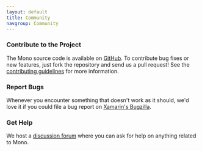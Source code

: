 ```yaml
---
layout: default
title: Community
navgroup: Community
---
```


### Contribute to the Project

The Mono source code is available on [GitHub](https://github.com/mono/mono). To contribute bug fixes or new features, just fork the repository and send us a pull request!
See the [contributing guidelines](https://github.com/mono/mono/blob/master/CONTRIBUTING.md) for more information.

### Report Bugs

Whenever you encounter something that doesn't work as it should, we'd love it if you could file a bug report on [Xamarin's Bugzilla](https://bugzilla.xamarin.com").

### Get Help

We host a [discussion forum]({{site.github.url}}/forum) where you can ask for help on anything related to Mono.
